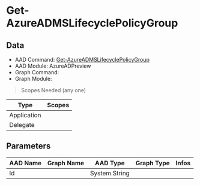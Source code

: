 # Get-AzureADMSLifecyclePolicyGroup

> 

## Data

+ AAD Command: [Get-AzureADMSLifecyclePolicyGroup](https://docs.microsoft.com/en-us/powershell/module/AzureADPreview/Get-AzureADMSLifecyclePolicyGroup)
+ AAD Module: AzureADPreview
+ Graph Command: [](https://docs.microsoft.com/en-us/powershell/module//)
+ Graph Module: 

> Scopes Needed (any one)

|Type|Scopes|
|---|---|
|Application||
|Delegate||

## Parameters

|AAD Name|Graph Name|AAD Type|Graph Type|Infos|
|---|---|---|---|---|
|Id||System.String|||

